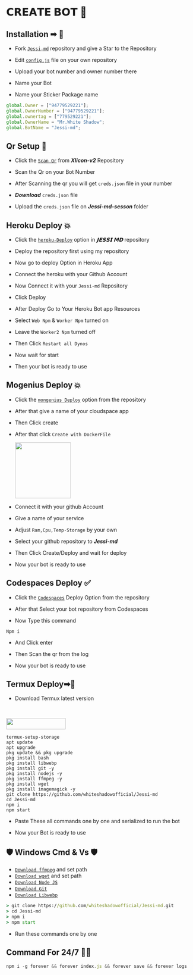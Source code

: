 
# 𝗖𝗥𝗘𝗔𝗧𝗘 𝗕𝗢𝗧 🐇


## Installation ➡ 📖

- Fork [`Jessi-md`](https://github.com/whiteshadowofficial/Jessi-md/fork) repository and give a Star to the Repository

- Edit [`config.js`](https://github.com/whiteshadowofficial/Jessi-md/blob/master/config.js) file on your own repository

- Upload your bot number and owner number there

- Name your Bot

- Name your Sticker Package name


```js
global.Owner = ["94779529221"]; 
global.OwnerNumber = ["94779529221"];
global.ownertag = ["779529221"];
global.OwnerName = "Mr.White Shadow";
global.BotName = "Jessi-md";
```


## Qr Setup 📲

- Click the [`Scan Qr`](https://replit.com/@kaweeshac14/Jessi-Multi-qr-1?v=1) from ***Xlicon-v2*** Repository

- Scan the Qr on your Bot Number

- After Scanning the qr you will get `creds.json` file in your number

- ***Download*** `creds.json` file

- Upload the `creds.json` file on ***Jessi-md-sesson*** folder


## Heroku Deploy 💥


- Click the [`heroku-Deploy`](https://heroku.com/deploy?template=https://github.com/whiteshadowofficial/Jessi-md) option in ***𝗝𝗘𝗦𝗦𝗜 𝗠𝗗*** repository

- Deploy the repository first using my repository

- Now go to deploy Option in Heroku App

- Connect the heroku with your Github Account

- Now Connect it with your `Jessi-md` Repository

- Click Deploy

- After Deploy Go to Your Heroku Bot app Resources

- Select `Web Npm`  &  `Worker Npm` turned on

- Leave the `Worker2 Npm` turned  off

- Then Click `Restart all Dynos`

- Now wait for start

- Then your bot is ready to use


## Mogenius Deploy 💥

- Click the [`mongenius Deploy`](https://studio.mogenius.com/) option from the repository

- After that give a name of your cloudspace app

- Then Click create

- After that click `Create with DockerFile`

    <img alt="" height="150" src="https://i.ibb.co/XbV4ZdB/Screenshot-20230921-173915.png">

- Connect it with your github Account

- Give a name of your service

- Adjust `Ram,Cpu,Temp-Storage` by your own

- Select your github repository to ***Jessi-md***

- Then Click Create/Deploy and wait for deploy

- Now your bot is ready to use


## Codespaces Deploy ✅

- Click the [`Codespaces`](https://github.coim/codespaces/new) Deploy Option from the repository

- After that Select your bot repository from Codespaces

- Now Type this command
```
Npm i
```
- And Click  enter

- Then Scan the qr from the log 

- Now your bot is ready to use


## Termux Deploy➡🔋

- Download Termux latest version

<br>
<p align="left"><a href="https://m.apkpure.com/termux/com.termux/download"> <img src="https://img.shields.io/badge/Termux%20Latest-black?style=for-the-badge&logo=termux" width="160" height="30"/></a></p>



```
termux-setup-storage
apt update
apt upgrade
pkg update && pkg upgrade
pkg install bash
pkg install libwebp
pkg install git -y
pkg install nodejs -y
pkg install ffmpeg -y 
pkg install wget
pkg install imagemagick -y
git clone https://github.com/whiteshadowofficial/Jessi-md
cd Jessi-md
npm i
npm start
```

- Paste These all commands one by one and serialized to run the bot

- Now your Bot is ready to use


##  🛡️ Windows Cmd & Vs 🛡️

* [`Download ffmpeg`](https://ffmpeg.org/download.html#build-windows) and set path
* [`Download wget`](https://eternallybored.org/misc/wget/releases/) and set path
* [`Download Node JS`](https://nodejs.org/en/download/)
* [`Download Git`](https://git-scm.com/downloads)
* [`Download Libwebp`](https://developers.google.com/speed/webp/download)

```cmd
> git clone https://github.com/whiteshadowofficial/Jessi-md.git
> cd Jessi-md
> npm i
> npm start
```

- Run these commands one by one


## Command For 24/7 🔷🔋
```js
npm i -g forever && forever index.js && forever save && forever logs
```

